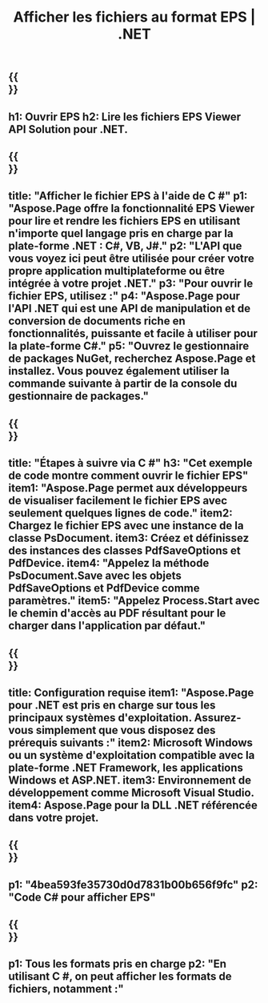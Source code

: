 ﻿---
translation: true
template: /_templates/_viewer-child-net.md
title: Afficher les fichiers au format EPS | .NET
url: /net/viewer/eps/
description: 'Ouvrir pour afficher les fichiers EPS. Code source C # pour charger, restituer et afficher des documents EPS sur la plate-forme .NET Framework, Windows et les applications ASP.NET.'
informat: EPS
otherformats: XPS PS
---

{{<section banner>}}
---
h1: Ouvrir EPS
h2: Lire les fichiers EPS Viewer API Solution pour .NET.
---

{{<section overview>}}
---
title: "Afficher le fichier EPS à l'aide de C #"
p1: "Aspose.Page offre la fonctionnalité EPS Viewer pour lire et rendre les fichiers EPS en utilisant n'importe quel langage pris en charge par la plate-forme .NET : C#, VB, J#."
p2: "L'API que vous voyez ici peut être utilisée pour créer votre propre application multiplateforme ou être intégrée à votre projet .NET."
p3: "Pour ouvrir le fichier EPS, utilisez :"
p4: "Aspose.Page pour l'API .NET qui est une API de manipulation et de conversion de documents riche en fonctionnalités, puissante et facile à utiliser pour la plate-forme C#."
p5: "Ouvrez le gestionnaire de packages NuGet, recherchez Aspose.Page et installez. Vous pouvez également utiliser la commande suivante à partir de la console du gestionnaire de packages."
---

{{<section feature1>}}
---
title: "Étapes à suivre via C #"
h3: "Cet exemple de code montre comment ouvrir le fichier EPS"
item1: "Aspose.Page permet aux développeurs de visualiser facilement le fichier EPS avec seulement quelques lignes de code."
item2: Chargez le fichier EPS avec une instance de la classe PsDocument.
item3: Créez et définissez des instances des classes PdfSaveOptions et PdfDevice.
item4: "Appelez la méthode PsDocument.Save avec les objets PdfSaveOptions et PdfDevice comme paramètres."
item5: "Appelez Process.Start avec le chemin d'accès au PDF résultant pour le charger dans l'application par défaut."
---

{{<section feature2>}}
---
title: Configuration requise
item1: "Aspose.Page pour .NET est pris en charge sur tous les principaux systèmes d'exploitation. Assurez-vous simplement que vous disposez des prérequis suivants :"
item2: Microsoft Windows ou un système d'exploitation compatible avec la plate-forme .NET Framework, les applications Windows et ASP.NET.
item3: Environnement de développement comme Microsoft Visual Studio.
item4: Aspose.Page pour la DLL .NET référencée dans votre projet.
---

{{<section gist>}}
---
p1: "4bea593fe35730d0d7831b00b656f9fc"
p2: "Code C# pour afficher EPS"
---

{{<section otherformats>}}
---
p1: Tous les formats pris en charge
p2: "En utilisant C #, on peut afficher les formats de fichiers, notamment :"
---

